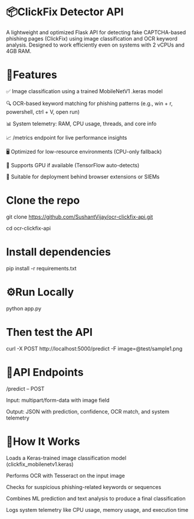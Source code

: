 # 📦ClickFix Detector API
A lightweight and optimized Flask API for detecting fake CAPTCHA-based phishing pages (ClickFix) using image classification and OCR keyword analysis. Designed to work efficiently even on systems with 2 vCPUs and 4GB RAM.

# 🚀Features
✅ Image classification using a trained MobileNetV1 .keras model

🔍 OCR-based keyword matching for phishing patterns (e.g., win + r, powershell, ctrl + V, open run)

📊 System telemetry: RAM, CPU usage, threads, and core info

📈 /metrics endpoint for live performance insights

🖥️ Optimized for low-resource environments (CPU-only fallback)

🧠 Supports GPU if available (TensorFlow auto-detects)

🔐 Suitable for deployment behind browser extensions or SIEMs


# Clone the repo
git clone https://github.com/SushantVijay/ocr-clickfix-api.git

cd ocr-clickfix-api

# Install dependencies
pip install -r requirements.txt

# ⚙️Run Locally
python app.py


# Then test the API 
curl -X POST http://localhost:5000/predict -F image=@test/sample1.png

# 📡API Endpoints
/predict – POST

Input: multipart/form-data with image field

Output: JSON with prediction, confidence, OCR match, and system telemetry

# 🧠How It Works
Loads a Keras-trained image classification model (clickfix_mobilenetv1.keras)

Performs OCR with Tesseract on the input image

Checks for suspicious phishing-related keywords or sequences

Combines ML prediction and text analysis to produce a final classification

Logs system telemetry like CPU usage, memory usage, and execution time